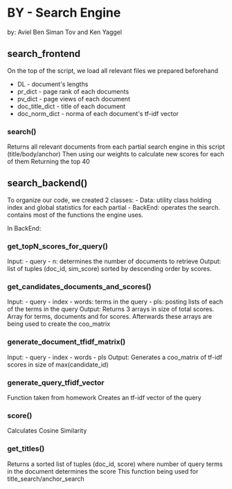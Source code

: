# BY - Search Engine
by: Aviel Ben Siman Tov and Ken Yaggel
## search_frontend
On the top of the script, we load all relevant files we prepared beforehand
* DL - document's lengths
* pr_dict - page rank of each documents 
* pv_dict - page views of each document
* doc_title_dict - title of each document
* doc_norm_dict - norma of each document's tf-idf vector

### search()
Returns all relevant documents from each partial search engine in this script (title/body/anchor)
Then using our weights to calculate new scores for each of them
Returning the top 40

## search_backend()
To organize our code, we created 2 classes:
	- Data: utility class holding index and global statistics for each partial
	- BackEnd: operates the search. contains most of the functions the engine uses.

In BackEnd:
### get_topN_scores_for_query()
Input:
	- query
	- n: determines the number of documents to retrieve
Output:
	list of tuples (doc_id, sim_score) sorted by descending order by scores.

### get_candidates_documents_and_scores()
Input:
	- query
	- index
	- words: terms in the query
	- pls: posting lists of each of the terms in the query
Output:
	Returns 3 arrays in size of total scores. 
	Array for terms, documents and for scores.
	Afterwards these arrays are being used to create the coo_matrix
	
### generate_document_tfidf_matrix()
Input:
	- query
	- index
	- words
	- pls
Output:
	Generates a coo_matrix of tf-idf scores in size of max(candidate_id)
	
### generate_query_tfidf_vector
Function taken from homework
Creates an tf-idf vector of the query

### score()
Calculates Cosine Similarity

### get_titles()
Returns a sorted list of tuples (doc_id, score) where number of query terms in the document determines the score
This function being used for title_search/anchor_search


	


